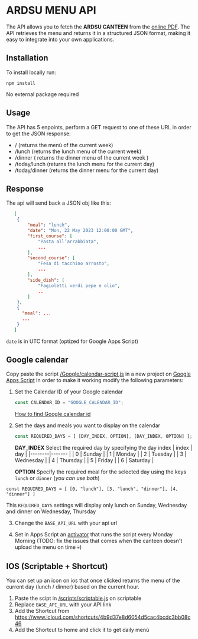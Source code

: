 # ARDSU MENU API
The API allows you to fetch the ****ARDSU CANTEEN**** from the [online PDF](https://www.dsu.toscana.it/i-menu). 
The API retrieves the menu and returns it in a structured JSON format, making it easy to integrate into your own applications.

## Installation
To install locally run:
```console
npm install
```
No external package required

## Usage
The API has 5 enpoints, perform a GET request to one of these URL in order to get the JSON response:
- / (returns the menù  of the current week)
- /lunch (returns the lunch menu of the current week)
- /dinner ( returns the dinner menu of the current week )
- /today/lunch (returns the lunch menu for the current day)
- /today/dinner (returns the dinner menu for the current day)

## Response
The api will send back a JSON obj like this:
```json
   [
    {
        "meal": "lunch",
        "date": "Mon, 22 May 2023 12:00:00 GMT",
        "first_course": [
            "Pasta all’arrabbiata",
            ...
        ],
        "second_course": [
            "Fesa di tacchino arrosto",
            ...
        ],
        "side_dish": [
            "Fagioletti verdi pepe e olio",
            ..
        ]
    },
    {
      "meal": ...
      ...
    }
   ]
```
`date` is in UTC format (optized for Google Apps Script)

## Google calendar
Copy paste the script [/Google/calendar-script.js](/scripts/googleCalendar.js) in a new project on [Google Apps Script](https://script.google.com)
In order to make it working modify the following parameters:
1. Set the Calendar ID of your Google calendar
   ```javascript
   const CALENDAR_ID = "GOOGLE_CALENDAR_ID";
   ```
   [How to find Google calendar id](https://xfanatical.com/blog/how-to-find-your-google-calendar-id/)

2. Set the days and meals you want to display on the calendar
   ```javascript
   const REQUIRED_DAYS = [ [DAY_INDEX, OPTION], [DAY_INDEX, OPTION] ];
   ```
   **DAY_INDEX**
   Select the required day by specifying the day index
   | index | day |
   |--------|------- |
   | 0     | Sunday |
   | 1     | Monday |
   | 2     | Tuesday |
   | 3     | Wednesday |
   | 4     | Thursday |
   | 5     | Friday |
   | 6     | Saturday |
   
   **OPTION**
   Specify the required meal for the selected day using the keys `lunch` or `dinner` (*you can use both*)
   
```const REQUIRED_DAYS = [ [0, "lunch"], [3, "lunch", "dinner"], [4, "dinner"] ]```

This `REQUIRED_DAYS` settings will display only lunch on Sunday, Wednesday and dinner on Wednesday, Thursday 

3. Change the `BASE_API_URL` with your api url

4. Set in Apps Script an [activator](https://developers.google.com/apps-script/guides/triggers/installable?hl=it#time-driven_triggers) that runs the script every Monday Morning (TODO: fix the issues that comes when the canteen doesn't upload the menu on time :skull:)

## IOS (Scriptable + Shortcut)
You can set up an icon on ios that once clicked returns the menu of the current day (lunch / dinner) based on the current hour.

1. Paste the scipt in [/scripts/scriptable.js](/scirpts/scriptable.js) on scriptable
2. Replace `BASE_API_URL` with your API link
3. Add the Shortcut from https://www.icloud.com/shortcuts/4b9d37e8d6054d5cac4bcdc3bb08c46
4. Add the Shortcut to home and click it to get daily menù
